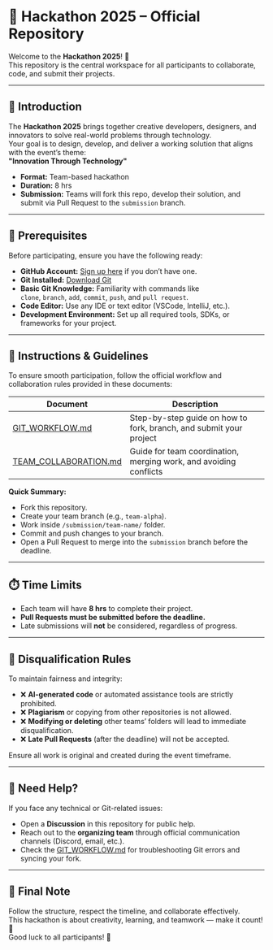 # 🚀 Hackathon 2025 – Official Repository

Welcome to the **Hackathon 2025**! 🎉  
This repository is the central workspace for all participants to collaborate, code, and submit their projects.

---

## 🏁 Introduction

The **Hackathon 2025** brings together creative developers, designers, and innovators to solve real-world problems through technology.  
Your goal is to design, develop, and deliver a working solution that aligns with the event’s theme:  
**"Innovation Through Technology"**

- **Format:** Team-based hackathon  
- **Duration:** 8 hrs  
- **Submission:** Teams will fork this repo, develop their solution, and submit via Pull Request to the `submission` branch.  

---

## 🧰 Prerequisites

Before participating, ensure you have the following ready:

- **GitHub Account:** [Sign up here](https://github.com/join) if you don’t have one.
- **Git Installed:** [Download Git](https://git-scm.com/downloads)
- **Basic Git Knowledge:** Familiarity with commands like  
  `clone`, `branch`, `add`, `commit`, `push`, and `pull request`.
- **Code Editor:** Use any IDE or text editor (VSCode, IntelliJ, etc.).
- **Development Environment:** Set up all required tools, SDKs, or frameworks for your project.

---

## 📜 Instructions & Guidelines

To ensure smooth participation, follow the official workflow and collaboration rules provided in these documents:

| Document | Description |
|-----------|-------------|
| [GIT_WORKFLOW.md](./GIT_WORKFLOW.md) | Step-by-step guide on how to fork, branch, and submit your project |
| [TEAM_COLLABORATION.md](./TEAM_COLLABORATION.md) | Guide for team coordination, merging work, and avoiding conflicts |

**Quick Summary:**
- Fork this repository.  
- Create your team branch (e.g., `team-alpha`).  
- Work inside `/submission/team-name/` folder.  
- Commit and push changes to your branch.  
- Open a Pull Request to merge into the `submission` branch before the deadline.  

---

## ⏱️ Time Limits

- Each team will have **8 hrs** to complete their project.  
- **Pull Requests must be submitted before the deadline.**  
- Late submissions will **not** be considered, regardless of progress.  

---

## 🚫 Disqualification Rules

To maintain fairness and integrity:
- ❌ **AI-generated code** or automated assistance tools are strictly prohibited.  
- ❌ **Plagiarism** or copying from other repositories is not allowed.  
- ❌ **Modifying or deleting** other teams’ folders will lead to immediate disqualification.  
- ❌ **Late Pull Requests** (after the deadline) will not be accepted.  

Ensure all work is original and created during the event timeframe.

---

## 💬 Need Help?

If you face any technical or Git-related issues:
- Open a **Discussion** in this repository for public help.
- Reach out to the **organizing team** through official communication channels (Discord, email, etc.).
- Check the [GIT_WORKFLOW.md](./GIT_WORKFLOW.md) for troubleshooting Git errors and syncing your fork.

---

## 🎯 Final Note

Follow the structure, respect the timeline, and collaborate effectively.  
This hackathon is about creativity, learning, and teamwork — make it count! 💪  
Good luck to all participants! 🚀
